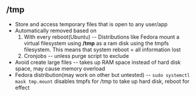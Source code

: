 ## /tmp 

* Store and access temporary files that is open to any user/app
* Automatically removed based on 
  1. With every reboot(Ubuntu) -- Distributions like Fedora mount a virtual filesystem using  **/tmp**  as a ram disk using the tmpfs filesystem. This means that system reboot = all information lost
  2. Cronjobs -- unless purge script to exclude
* Avoid create large files -- takes up RAM space instead of hard disk space, may cause memory overload
* Fedora distribution(may work on other but untested) -- ``sudo systemctl mask tmp.mount`` disables tmpfs for /tmp to take up hard disk, reboot for effect

